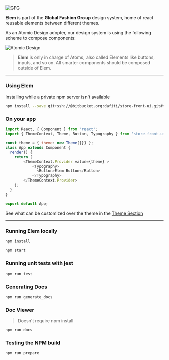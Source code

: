 ![GFG](https://d21buns5ku92am.cloudfront.net/59997/images/186068-Bildschirmfoto%202015-11-05%20um%2018.08.38-87e3ab-large-1446743872.png#dfg-logo)


**Elem** is part of the **Global Fashion Group** design system, home of react reusable elements between different themes.

As an Atomic Design adopter, our design system is using the following scheme to compose components:

![Atomic Design](https://www.thumb321.com.br/img-e07e14467e784b80#atomic-design)

<blockquote>
 <strong>Elem</strong> is only in charge of Atoms, also called Elements like buttons, inputs, and so on. All smarter components should be composed outside of Elem.
</blockquote>

* * *

### Using Elem
Installing while a private npm server isn't available
```bash
npm install --save git+ssh://@bitbucket.org:dafiti/store-front-ui.git#master
```


### On your app
```js
import React, { Component } from 'react';
import { ThemeContext, Theme, Button, Typography } from 'store-front-ui';

const theme = { theme: new Theme({}) };
class App extends Component {
  render() {
    return (
        <ThemeContext.Provider value={theme} >
            <Typography>
              <Button>Elem Button</Button>
            </Typography>
        </ThemeContext.Provider>
    );
  }
}

export default App;
```

See what can be customized over the theme in the [Theme Section](#theme)

* * * 

### Running Elem locally
```bash
npm install
```

```bash
npm start
```

### Running unit tests with jest
```bash
npm run test
```

### Generating Docs
```bash
npm run generate_docs
```

### Doc Viewer
> Doesn't require npm install

```bash
npm run docs
```

### Testing the NPM build
```bash
npm run prepare
```


